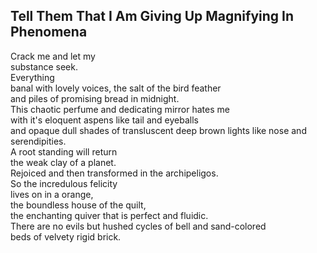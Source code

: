 Tell Them That I Am Giving Up Magnifying In Phenomena
-----------------------------------------------------
Crack me and let my  
substance seek.  
Everything  
banal with lovely voices, the salt of the bird feather  
and piles of promising bread in midnight.  
This chaotic perfume and dedicating mirror hates me  
with it's eloquent aspens like tail and eyeballs  
and opaque dull shades of transluscent deep brown lights like nose and serendipities.  
A root standing will return  
the weak clay of a planet.  
Rejoiced and then transformed in the archipeligos.  
So the incredulous felicity  
lives on in a orange,  
the boundless house of the quilt,  
the enchanting quiver that is perfect and fluidic.  
There are no evils but hushed cycles of bell and sand-colored  
beds of velvety rigid brick.  
